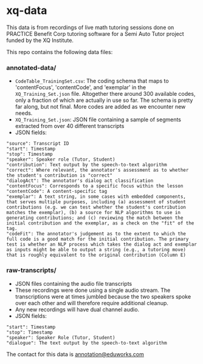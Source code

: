 # xq-data

This data is from recordings of live math tutoring sessions done on PRACTICE Benefit Corp tutoring software for a Semi Auto Tutor project funded by the XQ Institute. 


This repo contains the following data files:

### annotated-data/
- `CodeTable_TrainingSet.csv`: The coding schema that maps to 'contentFocus', 'contentCode', and 'exemplar' in the `XQ_Training_Set.json` file. Altogether there around 300 available codes, only a fraction of which are actually in use so far. The schema is pretty far along, but not final. More codes are added as we encounter new needs. 
- `XQ_Training_Set.json`: JSON file containing a sample of segments extracted from over 40 different transcripts
- JSON fields:
```
"source": Transcript ID 
"start": Timestamp
"stop": Timestamp
"speaker": Speaker role (Tutor, Student)
"contribution": Text output by the speech-to-text algorithm
"correct": Where relevant, the annotator's assessment as to whether the student's contribution is "correct"
"dialogAct": The annotator's dialog act classification
"contentFocus": Corresponds to a specific focus within the lesson
"contentCode": A content-specific tag
"exemplar": A text string, in some cases with embedded components, that serves multiple purposes, including (a) assessment of student contributions (e.g. we can test whether the student's contribution matches the exemplar), (b) a source for NLP algorithms to use in generating contributions; and (c) reviewing the match between the initial contribution and the exemplar, as a check on the "fit" of the tag.
"codeFit": The annotator's judgement as to the extent to which the full code is a good match for the initial contribution. The primary test is whether an NLP process which takes the dialog act and exemplar as inputs might be able to output a string (e.g., a tutoring move) that is roughly equivalent to the original contribution (Column E)
```

### raw-transcripts/
- JSON files containing the audio file transcripts
- These recordings were done using a single audio stream. The transcriptions were at times jumbled because the two speakers spoke over each other and will therefore require additional cleanup.
- Any new recordings will have dual channel audio. 
- JSON fields: 
```
"start": Timestamp
"stop": Timestamp
"speaker": Speaker Role (Tutor, Student)
"dialogue": The text output by the speech-to-text algorithm
```

The contact for this data is annotation@eduworks.com
